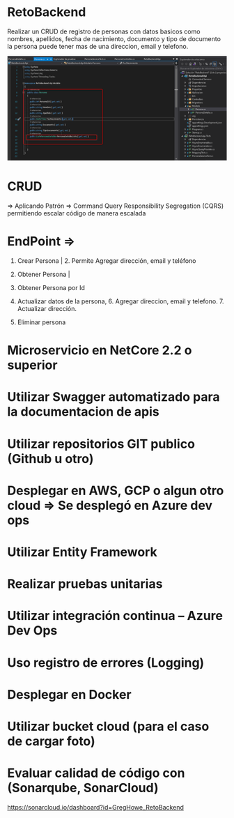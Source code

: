 # RetoBackend
Realizar un CRUD de registro de personas con datos basicos como nombres, apellidos, fecha de nacimiento, documento y tipo de documento
la persona puede tener mas de una direccion, email y telefono.

![RetoBackend](https://github.com/GregHowe/RetoBackend/blob/main/imgs/1.png)


# CRUD
 => Aplicando Patrón => Command Query Responsibility Segregation (CQRS) permitiendo escalar código de manera escalada
 
# EndPoint => 
 1.	Crear Persona | 2. Permite Agregar dirección, email y teléfono 
 
 3. Obtener Persona | 
 
 4. Obtener Persona por Id
 
 5. Actualizar datos de la persona, 6. Agregar direccion, email y telefono. 7. Actualizar dirección.
 
 8. Eliminar persona
 
# Microservicio en NetCore 2.2 o superior
 
# Utilizar Swagger automatizado para la documentacion de apis
 
# Utilizar repositorios GIT publico (Github u otro)
 
# Desplegar en AWS, GCP o algun otro cloud => Se desplegó en Azure dev ops
 
# Utilizar Entity Framework

# Realizar pruebas unitarias

# Utilizar integración continua – Azure Dev Ops

# Uso registro de errores (Logging)

# Desplegar en Docker

# Utilizar bucket cloud (para el caso de cargar foto)

# Evaluar calidad de código con (Sonarqube, SonarCloud) 
https://sonarcloud.io/dashboard?id=GregHowe_RetoBackend
 
 
